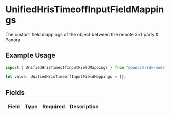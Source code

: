 # UnifiedHrisTimeoffInputFieldMappings

The custom field mappings of the object between the remote 3rd party & Panora

## Example Usage

```typescript
import { UnifiedHrisTimeoffInputFieldMappings } from "@panora/sdk/models/components";

let value: UnifiedHrisTimeoffInputFieldMappings = {};
```

## Fields

| Field       | Type        | Required    | Description |
| ----------- | ----------- | ----------- | ----------- |